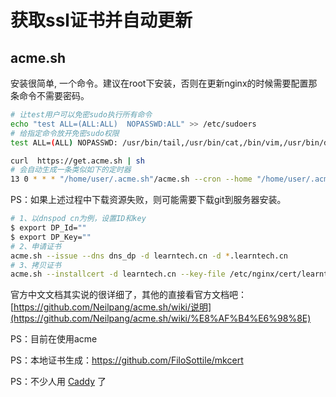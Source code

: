 # 获取ssl证书并自动更新

## acme.sh

安装很简单, 一个命令。建议在root下安装，否则在更新nginx的时候需要配置那条命令不需要密码。

```bash
# 让test用户可以免密sudo执行所有命令
echo "test ALL=(ALL:ALL)  NOPASSWD:ALL" >> /etc/sudoers
# 给指定命令放开免密sudo权限
test ALL=(ALL) NOPASSWD: /usr/bin/tail,/usr/bin/cat,/bin/vim,/usr/bin/du
```

```bash
curl  https://get.acme.sh | sh
# 会自动生成一条类似如下的定时器
13 0 * * * "/home/user/.acme.sh"/acme.sh --cron --home "/home/user/.acme.sh" > /dev/null
```

PS：如果上述过程中下载资源失败，则可能需要下载git到服务器安装。

```bash
# 1、以dnspod cn为例，设置ID和key
$ export DP_Id=""
$ export DP_Key=""
# 2、申请证书
acme.sh --issue --dns dns_dp -d learntech.cn -d *.learntech.cn
# 3、拷贝证书
acme.sh --installcert -d learntech.cn --key-file /etc/nginx/cert/learntech.cn/privkey.pem --fullchain-file /etc/nginx/cert/learntech.cn/fullchain.pem --reloadcmd "sudo service nginx force-reload"
```

官方中文文档其实说的很详细了，其他的直接看官方文档吧：[https://github.com/Neilpang/acme.sh/wiki/说明](https://github.com/Neilpang/acme.sh/wiki/%E8%AF%B4%E6%98%8E)

PS：目前在使用acme

PS：本地证书生成：<https://github.com/FiloSottile/mkcert>

PS：不少人用 [Caddy](https://caddyserver.com/) 了
